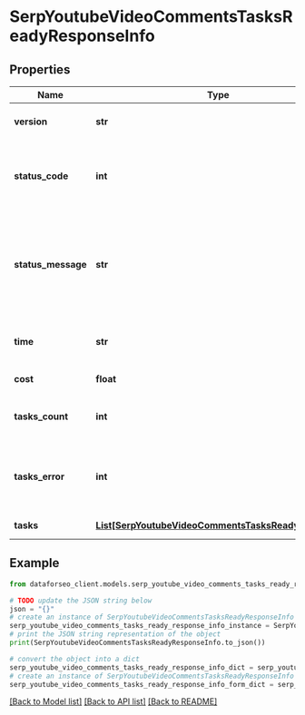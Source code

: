 # SerpYoutubeVideoCommentsTasksReadyResponseInfo


## Properties

Name | Type | Description | Notes
------------ | ------------- | ------------- | -------------
**version** | **str** | the current version of the API | [optional] 
**status_code** | **int** | general status code you can find the full list of the response codes here | [optional] 
**status_message** | **str** | general informational message you can find the full list of general informational messages here | [optional] 
**time** | **str** | total execution time, seconds | [optional] 
**cost** | **float** | total tasks cost, USD | [optional] 
**tasks_count** | **int** | the number of tasks in the tasks array | [optional] 
**tasks_error** | **int** | the number of tasks in the tasks array returned with an error | [optional] 
**tasks** | [**List[SerpYoutubeVideoCommentsTasksReadyTaskInfo]**](SerpYoutubeVideoCommentsTasksReadyTaskInfo.md) | array of tasks | [optional] 

## Example

```python
from dataforseo_client.models.serp_youtube_video_comments_tasks_ready_response_info import SerpYoutubeVideoCommentsTasksReadyResponseInfo

# TODO update the JSON string below
json = "{}"
# create an instance of SerpYoutubeVideoCommentsTasksReadyResponseInfo from a JSON string
serp_youtube_video_comments_tasks_ready_response_info_instance = SerpYoutubeVideoCommentsTasksReadyResponseInfo.from_json(json)
# print the JSON string representation of the object
print(SerpYoutubeVideoCommentsTasksReadyResponseInfo.to_json())

# convert the object into a dict
serp_youtube_video_comments_tasks_ready_response_info_dict = serp_youtube_video_comments_tasks_ready_response_info_instance.to_dict()
# create an instance of SerpYoutubeVideoCommentsTasksReadyResponseInfo from a dict
serp_youtube_video_comments_tasks_ready_response_info_form_dict = serp_youtube_video_comments_tasks_ready_response_info.from_dict(serp_youtube_video_comments_tasks_ready_response_info_dict)
```
[[Back to Model list]](../README.md#documentation-for-models) [[Back to API list]](../README.md#documentation-for-api-endpoints) [[Back to README]](../README.md)


